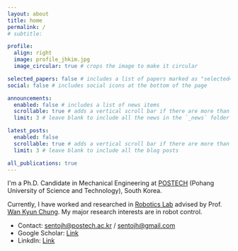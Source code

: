 ```yaml
---
layout: about
title: home
permalink: /
# subtitle:

profile:
  align: right
  image: profile_jhkim.jpg
  image_circular: true # crops the image to make it circular

selected_papers: false # includes a list of papers marked as "selected={true}"
social: false # includes social icons at the bottom of the page

announcements:
  enabled: false # includes a list of news items
  scrollable: true # adds a vertical scroll bar if there are more than 3 news items
  limit: 3 # leave blank to include all the news in the `_news` folder

latest_posts:
  enabled: false
  scrollable: true # adds a vertical scroll bar if there are more than 3 new posts items
  limit: 3 # leave blank to include all the blog posts

all_publications: true
---
```


I'm a Ph.D. Candidate in Mechanical Engineering at [POSTECH](https://postech.ac.kr/eng/index.do) (Pohang University of Science and Technology), South Korea.

Currently, I have worked and researched in [Robotics Lab](http://rnb.postech.ac.kr/index.html) advised by Prof. [Wan Kyun Chung](https://scholar.google.com/citations?user=fRu22vsAAAAJ&hl=en&oi=ao). My major research interests are in robot control.

- Contact: sentojh@postech.ac.kr / sentojh@gmail.com
- Google Scholar: [Link](https://scholar.google.com/citations?user=pQp9Qj8AAAAJ&hl=en)
- LinkdIn: [Link](https://www.linkedin.com/in/jonghyeok-kim-220053321/)
